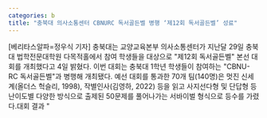 ```yaml
---
categories: b
title: "충북대 의사소통센터 CBNURC 독서골든벨 병행 ‘제12회 독서골든벨’ 성료"
---
```

[베리타스알파=정우식 기자] 충북대는 교양교육본부 의사소통센터가 지난달 29일 충북대 법학전문대학원 다목적홀에서 참여 학생들을 대상으로 "제12회 독서골든벨" 본선 대회를 개최했다고 4일 밝혔다. 이번 대회는 충북대 1학년 학생들이 참여하는 "CBNU-RC 독서골든벨"과 병행해 개최됐다. 예선 대회를 통과한 70개 팀(140명)은 멋진 신세계(올더스 헉슬리, 1998), 작별인사(김영하, 2022) 등을 읽고 사지선다형 및 단답형 등 난이도별 다양한 방식으로 출제된 50문제를 풀어나가는 서바이벌 형식으로 등수를 가렸다.대회 결과 "
